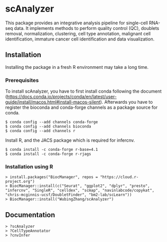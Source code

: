 # scAnalyzer 

This package provides an integrative analysis pipeline for single-cell RNA-seq data. It implements methods to perform quality control (QC), doublets removal, normalization, clustering, cell type annotation, malignant cell identification, immature cancer cell identification and data visualization.


## Installation
Installing the package in a fresh R environment may take a long time.

### Prerequisites
To install scAnalyzer, you have to first install conda following the document (https://docs.conda.io/projects/conda/en/latest/user-guide/install/macos.html#install-macos-silent). Afterwards you have to register the bioconda and conda-forge channels as a package source for conda.

~~~
$ conda config --add channels conda-forge
$ conda config --add channels bioconda
$ conda config --add channels r
~~~

Install R, and the JACS package which is required for infercnv.

~~~
$ conda install -c conda-forge r-base=4.1
$ conda install -c conda-forge r-rjags
~~~

### Installation using R
~~~
> install.packages("BiocManager", repos = "https://cloud.r-project.org")
> BiocManager::install(c("Seurat", "ggplot2", "dplyr", "presto", "infercnv", "SingleR", "celldex", "scmap", "navinlabcode/copykat", "chris-mcginnis-ucsf/DoubletFinder", "bm2-lab/scLearn"))
> BiocManager::install("WubingZhang/scAnalyzer")
~~~

## Documentation
~~~
> ?scAnalyzer
> ?CellTypeAnnotator
> ?cnvInfer
~~~


